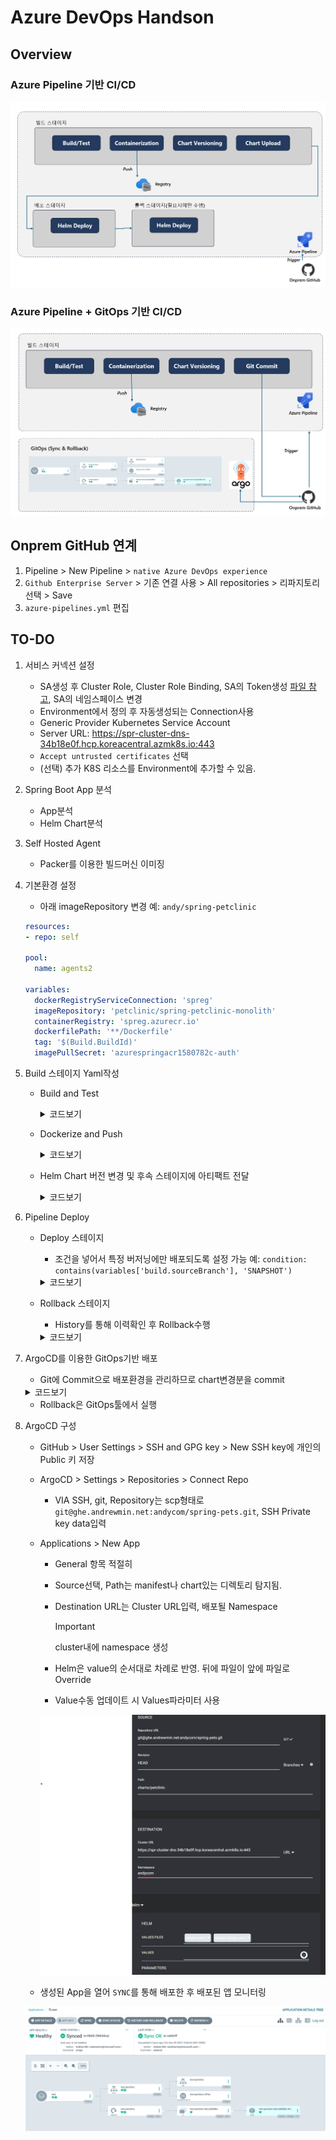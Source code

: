 # Azure DevOps Handson

## Overview

### Azure Pipeline 기반 CI/CD

![Pipeline only](./images/azpipeline.png)

### Azure Pipeline + GitOps 기반 CI/CD

![Pipeline with ArgoCD](./images/azpipelinewithargocd.png)

## Onprem GitHub 연계

1. Pipeline > New Pipeline > `native Azure DevOps experience`
2. `Github Enterprise Server` > 기존 연결 사용 > All repositories > 리파지토리 선택 > Save
3. `azure-pipelines.yml` 편집

## TO-DO

1. 서비스 커넥션 설정
    * SA생성 후 Cluster Role, Cluster Role Binding, SA의 Token생성
        [파일 참고](./sa-rolebinding.yml), SA의 네임스페이스 변경
    * Environment에서 정의 후 자동생성되는 Connection사용
    * Generic Provider Kubernetes Service Account 
    * Server URL: https://spr-cluster-dns-34b18e0f.hcp.koreacentral.azmk8s.io:443
    * `Accept untrusted certificates` 선택
    * (선택) 추가 K8S 리소스를 Environment에 추가할 수 있음.

2. Spring Boot App 분석
    * App분석
    * Helm Chart분석

3. Self Hosted Agent 
    * Packer를 이용한 빌드머신 이미징

4. 기본환경 설정

    * 아래 imageRepository 변경 예: `andy/spring-petclinic`

    ```yml
    resources:
    - repo: self

    pool:
      name: agents2

    variables:
      dockerRegistryServiceConnection: 'spreg'
      imageRepository: 'petclinic/spring-petclinic-monolith'
      containerRegistry: 'spreg.azurecr.io'
      dockerfilePath: '**/Dockerfile'
      tag: '$(Build.BuildId)'
      imagePullSecret: 'azurespringacr1580782c-auth'
    ```    

5. Build 스테이지 Yaml작성
    * Build and Test

        <details>
        <summary>코드보기</summary>

        ```yml
        - task: Gradle@3
          inputs:       
            gradleWrapperFile: 'gradlew'
            tasks: 'build'
            publishJUnitResults: true        
            testResultsFiles: '**/TEST-*.xml'
            javaHomeOption: 'JDKVersion'
            jdkVersionOption: 1.17
        ```
        </details>

    * Dockerize and Push

        <details>
        <summary>코드보기</summary>

        ```yml
        - task: Docker@2
          displayName: Build and push an image to container registry
          inputs:
            command: buildAndPush
            repository: $(imageRepository)
            dockerfile: $(dockerfilePath)
            containerRegistry: $(dockerRegistryServiceConnection)
            tags: |
              $(build.sourceBranchName)
        ```     
        </details>        

    * Helm Chart 버전 변경 및 후속 스테이지에 아티팩트 전달

        <details>
        <summary>코드보기</summary>

        ```yml
        - task: Bash@3    
          displayName: 'Update version to Helm Charts'
          inputs: 
            targetType: inline
            script: |
            sed -i 's/tag:.*/tag: $(build.sourceBranchName)/g' charts/*/values*.yaml
            sed -i 's/appVersion:.*/appVersion: $(build.sourceBranchName)/g' charts/*/Chart.yaml
    
        - task: PublishPipelineArtifact@1
          inputs:
            targetPath: 'charts'
            artifact: charts
        ```
        </details>

6. Pipeline Deploy 

    * Deploy 스테이지

        * 조건을 넣어서 특정 버저닝에만 배포되도록 설정 가능 예: `condition: contains(variables['build.sourceBranch'], 'SNAPSHOT')`

        <details>
        <summary>코드보기</summary>

        ```yml
          - stage: Deploy
            displayName: Deploy Snapshot to Dev environment
            dependsOn: Build
        
            jobs:
            - deployment: Deploy
                displayName: Deploy
                environment: 'dev.spring-pets'
                strategy:
                runOnce:
                    deploy:
                    steps:
                    - task: HelmDeploy@0
                        inputs:
                        connectionType: 'Kubernetes Service Connection'
                        kubernetesServiceConnection: 'dev-spring-pets-1698724967311'
                        namespace: 'spring-pets'
                        command: upgrade
                        chartType: Name
                        chartName: '$(Pipeline.Workspace)/charts/petclinic'
                        overrideFiles: '$(Pipeline.Workspace)/charts/petclinic/values-stage.yaml'
                        releaseName: 'petclinic-dev'
                        arguments: '--create-namespace'
        ```
        </details>

    * Rollback 스테이지

        * History를 통해 이력확인 후 Rollback수행

        <details>
        <summary>코드보기</summary>

        ```yml
          - stage: rollback
            displayName: Rollback
            dependsOn: Deploy
            jobs:
            - deployment: Rollback
                displayName: Rollback
                environment: 'dev.spring-pets'
                strategy:
                runOnce:
                    deploy:
                    steps:
                    - task: HelmDeploy@0
                        inputs:
                        connectionType: 'Kubernetes Service Connection'
                        kubernetesServiceConnection: 'dev-spring-pets-1698724967311'
                        namespace: 'spring-pets'
                        command: rollback
                        arguments: 'petclinic-dev 0'    
            
        ```
        </details>

7. ArgoCD를 이용한 GitOps기반 배포

    * Git에 Commit으로 배포환경을 관리하므로 chart변경분을 commit 

    <details>
    <summary>코드보기</summary>

        ```yml
        - script: |
            git config --global user.email $(gituserEmail)
            git config --global user.name $(gituserName)
            git pull origin main
            git add charts/*
            git commit -m "version $(build.sourceBranchName) to Charts"
            git push origin HEAD:main
        displayName: 'Commit for GitOps'
        workingDirectory: $(build.SourcesDirectory)
        
        ```
    </details>

    * Rollback은 GitOps툴에서 실행

8. ArgoCD 구성

    * GitHub > User Settings > SSH and GPG key > New SSH key에 개인의 Public 키 저장
    * ArgoCD > Settings > Repositories > Connect Repo

        * VIA SSH, git, Repository는 scp형태로 `git@ghe.andrewmin.net:andycom/spring-pets.git`, SSH Private key data입력

    * Applications > New App
    
        * General 항목 적절히 
        * Source선택, Path는 manifest나 chart있는 디렉토리 탐지됨.
        * Destination URL는 Cluster URL입력, 배포될 Namespace
            > [!IMPORTANT]
            > cluster내에 namespace 생성

        * Helm은 value의 순서대로 차례로 반영. 뒤에 파일이 앞에 파일로 Override
        * Value수동 업데이트 시 Values파라미터 사용
        
        ![샘플](./images/argo-app.png)

    * 생성된 App을 열어 `SYNC`를 통해 배포한 후 배포된 앱 모니터링

    ![샘플](./images/app-sync.png)




